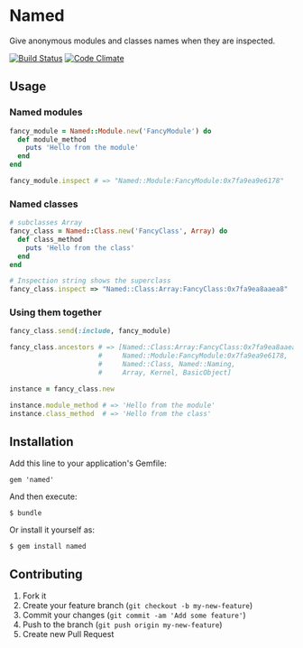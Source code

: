# Named

Give anonymous modules and classes names when they are inspected.

[![Build Status](https://secure.travis-ci.org/adamhunter/named.png?branch=master)](http://travis-ci.org/adamhunter/named)
[![Code Climate](https://codeclimate.com/github/adamhunter/named.png)](https://codeclimate.com/github/adamhunter/named)

## Usage

### Named modules

```ruby
fancy_module = Named::Module.new('FancyModule') do
  def module_method
    puts 'Hello from the module'
  end
end

fancy_module.inspect # => "Named::Module:FancyModule:0x7fa9ea9e6178"
```

### Named classes

```ruby
# subclasses Array
fancy_class = Named::Class.new('FancyClass', Array) do
  def class_method
    puts 'Hello from the class'
  end
end

# Inspection string shows the superclass
fancy_class.inspect => "Named::Class:Array:FancyClass:0x7fa9ea8aaea8"
```

### Using them together
```ruby
fancy_class.send(:include, fancy_module)

fancy_class.ancestors # => [Named::Class:Array:FancyClass:0x7fa9ea8aaea8,
                      #     Named::Module:FancyModule:0x7fa9ea9e6178,
                      #     Named::Class, Named::Naming,
                      #     Array, Kernel, BasicObject]

instance = fancy_class.new

instance.module_method # => 'Hello from the module'
instance.class_method  # => 'Hello from the class'

```

## Installation

Add this line to your application's Gemfile:

    gem 'named'

And then execute:

    $ bundle

Or install it yourself as:

    $ gem install named

## Contributing

1. Fork it
2. Create your feature branch (`git checkout -b my-new-feature`)
3. Commit your changes (`git commit -am 'Add some feature'`)
4. Push to the branch (`git push origin my-new-feature`)
5. Create new Pull Request
